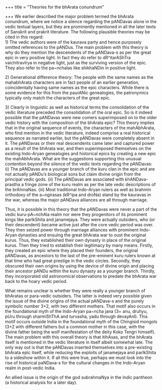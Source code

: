 +++
title = "Theories for the bhArata conundrum"

+++
We earlier described the major problem termed the bhArata conundrum,
where we notice a silence regarding the pANDavas alone in the vedic
textual layers, but they are prominently mentioned in all the later
texts of Sanskrit and prakrit literature. The following plausible
theories may be cited in this regard:  
1\) The vedic authors were of the kaurava party and hence purposely
omitted references to the pANDus. The main problem with this theory is
why do they mention the descendents of the pANDava-s as per the great
epic in very positive light. In fact they do refer to dR^itarAShTra
vaichitravIrya in negative light, just as the surviving version of the
epic. They also refer to the pa\~nchalas like shikhaNDin in positive
light.

2\) Generational difference theory: The people with the same names as
the mahabhArata characters are in fact people of an earlier generation,
coincidentally having same names as the epic characters. While there is
some evidence for this from the paurANic genealogies, the patronymics
typically only match the characters of the great epic.

3\) Clearly in linguistic as well as historical terms the consolidation
of the vedic literature preceded the consolidation of the oral epic. So
is it indeed possible that the pANDavas were new comers superimposed on
to the older vedic history with the composition of the bhArata epic?
This theory implies that in the original sequence of events, the
characters of the mahAbhArata, who find mention in the vedic literature,
indeed comprise a real historical sequence as narrated earlier, but the
pANDavas were completely absent in it. The pANDavas or their real
descendents came later and captured power as a result of the bhArata
war, and then superimposed themselves on the existing Indo-Aryan
genealogies and historical epics by creating a new epic the mahAbhArata.
What are the suggestions supporting this unusual contention beyond the
silence of the vedic texts regarding the pANDavas: (i) The pANDavas are
a younger branch of the kuru clan in the epic and are not actually
pANDu’s biological sons but claim divine origin from the principal
vedic gods. (ii) The pANDavas are associated with khANDava-prastha a
fringe zone of the kuru realm as per the late vedic descriptions of the
brAhmaNas. (iii) Most traditional Indo-Aryan rulers as well as brahmin
orthodoxy of the a\~ngirasas (kR^ipa and droNa) stand by the kauravas in
the war, whereas the major pANDava alliances are all through marriage.

Thus, it is possible in this theory that the pANDavas were never a part
of the vedic kuru-pA\~nchAla realm nor were they progenitors of its
prominent kings like parIkShita and janamejaya. They were actually
outsiders, who (or their descendent) became active just after the core
vedic period was over. They then seized power through marriage alliances
with prominent Indo-Aryan dynasties and ensuing the great bhArata war to
oust the original kurus. Thus, they established their own dynasty in
place of the original kurus. Then they tried to establish their
legitimacy by many means. Firstly, they created an epic where they
placed their founders, the original pANDavas, as ancestors to the last
of the pre-eminent kuru rulers known at that time who had great prestige
in the vedic circles. Secondly, they obscured their own origins by using
the device of divine origin and placing their ancestor pANDu within the
kuru dynasty as a younger branch. Thirdly, they incorporated old
astronomical observations to predate the bhArata war back to the hoary
vedic period.

What remains unclear is whether they were really a younger branch of
bhAratas or para-vedic outsiders. The latter is indeed very possible
given the issue of the divine origins of the actual pANDava-s and the
purely symbolic number 3+2, with two different mothers. That motif also
occurs in the foundational myth of the Indo-Aryan pa\~ncha jana (3= anu,
druhyu, pUru through sharmiShThA and turvasha, yadu through devayAnI).
This motif occurs outside India in the foundational myth of the
Chingisid mongols (3+2 with different fathers but a common mother in
this case, with the divine father being the wolf manifestation of the
deity Koko Tengri himself). The main problem with this overall theory is
that itihAsas, and the bhArata itself is mentioned in the vedic
literature in itself albeit somewhat late. The only way out is that the
pANDavas inserted themselves into a pre-existing bhArata epic itself,
while reducing the exploits of janamejaya and parIkShita to a sideshow
within it. If all this were true, perhaps we must look into the rise of
historical paNDava-s for the cultural changes in the Indo-Aryan realm in
post-vedic India.

An allied issue is the origin of the god subrahmaNya in the Indic
pantheon (a historical analysis for a later day).
